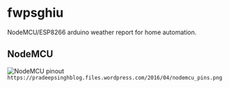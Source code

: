 # fwpsghiu
NodeMCU/ESP8266 arduino weather report for home automation.

## NodeMCU

![NodeMCU pinout](https://pradeepsinghblog.files.wordpress.com/2016/04/nodemcu_pins.png?w=500)
`https://pradeepsinghblog.files.wordpress.com/2016/04/nodemcu_pins.png`
